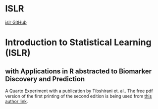 # ISLR
[islr GitHub](https://github.com/jeffreyCarlLong/islr.git)

# Introduction to Statistical Learning (ISLR)
## with Applications in R abstracted to Biomarker Discovery and Prediction

A Quarto Experiment with a publication by Tibshirani 
et. al.. The free pdf version of the first printing of the second edition is being used from 
[this author link](https://hastie.su.domains/ISLR2/ISLRv2_website.pdf).



